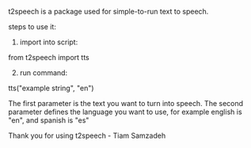 t2speech is a package used for simple-to-run text to speech. 

steps to use it:

1. import into script:

from t2speech import tts

2. run command:

tts("example string", "en")

The first parameter is the text you want to turn into speech. The second parameter defines the language you want to use, for example english is "en", and spanish is "es"

Thank you for using t2speech - Tiam Samzadeh
